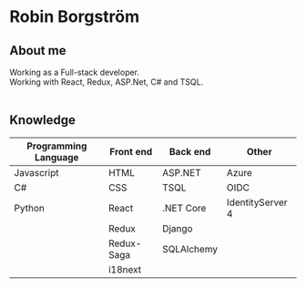 # Robin Borgström

## About me
Working as a Full-stack developer. <br/>
Working with React, Redux, ASP.Net, C# and TSQL.<br/>
<br/>

## Knowledge 
| Programming Language | Front end  | Back end   | Other            |
| ---                  | ---        | ---        | ---              |
| Javascript           | HTML       | ASP.NET    | Azure            |
| C#                   | CSS        | TSQL       | OIDC             |
| Python               | React      | .NET Core  | IdentityServer 4 |
|                      | Redux      | Django     |                  |
|                      | Redux-Saga | SQLAlchemy |                  |
|                      | i18next    |            |                  |

<!---
Robinborg/Robinborg is a ✨ special ✨ repository because its `README.md` (this file) appears on your GitHub profile.
You can click the Preview link to take a look at your changes.
--->
